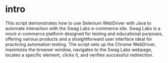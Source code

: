 # intro
This script demonstrates how to use Selenium WebDriver with Java to automate interaction with the Swag Labs e-commerce site. 
Swag Labs is a mock e-commerce platform designed for testing and educational purposes, offering various products and a straightforward user 
interface ideal for practicing automation testing. The script sets up the Chrome WebDriver, maximizes the browser window, navigates to the Swag Labs webpage, 
locates a specific element, clicks it, 
and verifies successful redirection.
